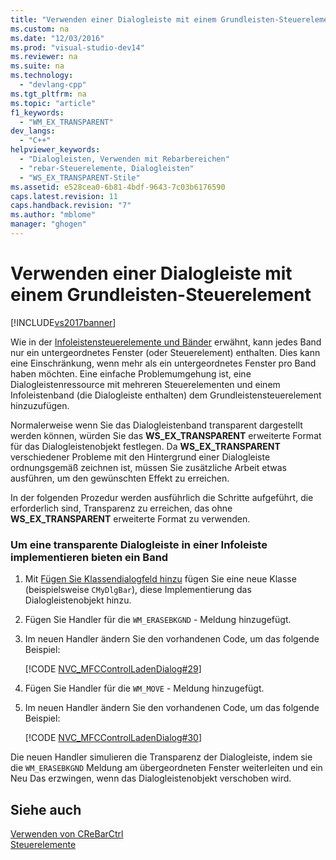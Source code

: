 ```yaml
---
title: "Verwenden einer Dialogleiste mit einem Grundleisten-Steuerelement"
ms.custom: na
ms.date: "12/03/2016"
ms.prod: "visual-studio-dev14"
ms.reviewer: na
ms.suite: na
ms.technology: 
  - "devlang-cpp"
ms.tgt_pltfrm: na
ms.topic: "article"
f1_keywords: 
  - "WM_EX_TRANSPARENT"
dev_langs: 
  - "C++"
helpviewer_keywords: 
  - "Dialogleisten, Verwenden mit Rebarbereichen"
  - "rebar-Steuerelemente, Dialogleisten"
  - "WS_EX_TRANSPARENT-Stile"
ms.assetid: e528cea0-6b81-4bdf-9643-7c03b6176590
caps.latest.revision: 11
caps.handback.revision: "7"
ms.author: "mblome"
manager: "ghogen"
---
```

# Verwenden einer Dialogleiste mit einem Grundleisten-Steuerelement
[!INCLUDE[vs2017banner](../assembler/inline/includes/vs2017banner.md)]

Wie in der [Infoleistensteuerelemente und Bänder](../mfc/rebar-controls-and-bands.md) erwähnt, kann jedes Band nur ein untergeordnetes Fenster \(oder Steuerelement\) enthalten.  Dies kann eine Einschränkung, wenn mehr als ein untergeordnetes Fenster pro Band haben möchten.  Eine einfache Problemumgehung ist, eine Dialogleistenressource mit mehreren Steuerelementen und einem Infoleistenband \(die Dialogleiste enthalten\) dem Grundleistensteuerelement hinzuzufügen.  
  
 Normalerweise wenn Sie das Dialogleistenband transparent dargestellt werden können, würden Sie das **WS\_EX\_TRANSPARENT** erweiterte Format für das Dialogleistenobjekt festlegen.  Da **WS\_EX\_TRANSPARENT** verschiedener Probleme mit den Hintergrund einer Dialogleiste ordnungsgemäß zeichnen ist, müssen Sie zusätzliche Arbeit etwas ausführen, um den gewünschten Effekt zu erreichen.  
  
 In der folgenden Prozedur werden ausführlich die Schritte aufgeführt, die erforderlich sind, Transparenz zu erreichen, das ohne **WS\_EX\_TRANSPARENT** erweiterte Format zu verwenden.  
  
### Um eine transparente Dialogleiste in einer Infoleiste implementieren bieten ein Band  
  
1.  Mit [Fügen Sie Klassendialogfeld hinzu](../mfc/reference/adding-an-mfc-class.md) fügen Sie eine neue Klasse \(beispielsweise `CMyDlgBar`\), diese Implementierung das Dialogleistenobjekt hinzu.  
  
2.  Fügen Sie Handler für die `WM_ERASEBKGND` \- Meldung hinzugefügt.  
  
3.  Im neuen Handler ändern Sie den vorhandenen Code, um das folgende Beispiel:  
  
     [!CODE [NVC_MFCControlLadenDialog#29](../CodeSnippet/VS_Snippets_Cpp/NVC_MFCControlLadenDialog#29)]  
  
4.  Fügen Sie Handler für die `WM_MOVE` \- Meldung hinzugefügt.  
  
5.  Im neuen Handler ändern Sie den vorhandenen Code, um das folgende Beispiel:  
  
     [!CODE [NVC_MFCControlLadenDialog#30](../CodeSnippet/VS_Snippets_Cpp/NVC_MFCControlLadenDialog#30)]  
  
 Die neuen Handler simulieren die Transparenz der Dialogleiste, indem sie die `WM_ERASEBKGND` Meldung am übergeordneten Fenster weiterleiten und ein Neu Das erzwingen, wenn das Dialogleistenobjekt verschoben wird.  
  
## Siehe auch  
 [Verwenden von CReBarCtrl](../mfc/using-crebarctrl.md)   
 [Steuerelemente](../mfc/controls-mfc.md)